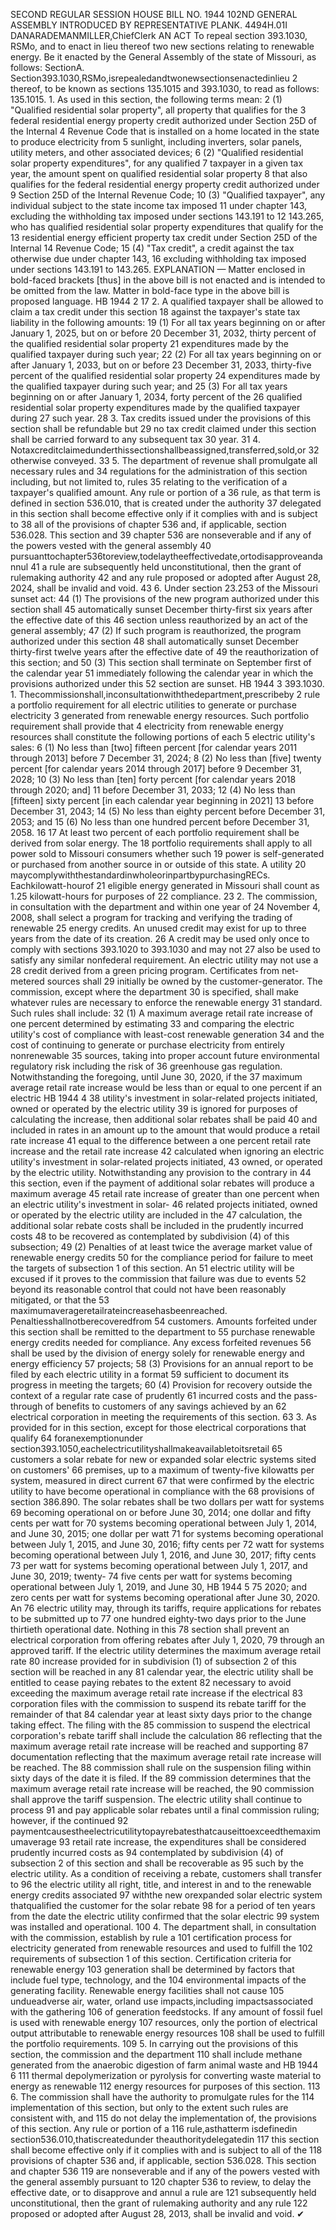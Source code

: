 SECOND REGULAR SESSION
HOUSE BILL NO. 1944
102ND GENERAL ASSEMBLY
INTRODUCED BY REPRESENTATIVE PLANK.
4494H.01I DANARADEMANMILLER,ChiefClerk
AN ACT
To repeal section 393.1030, RSMo, and to enact in lieu thereof two new sections relating to
renewable energy.
Be it enacted by the General Assembly of the state of Missouri, as follows:
SectionA. Section393.1030,RSMo,isrepealedandtwonewsectionsenactedinlieu
2 thereof, to be known as sections 135.1015 and 393.1030, to read as follows:
135.1015. 1. As used in this section, the following terms mean:
2 (1) "Qualified residential solar property", all property that qualifies for the
3 federal residential energy property credit authorized under Section 25D of the Internal
4 Revenue Code that is installed on a home located in the state to produce electricity from
5 sunlight, including inverters, solar panels, utility meters, and other associated devices;
6 (2) "Qualified residential solar property expenditures", for any qualified
7 taxpayer in a given tax year, the amount spent on qualified residential solar property
8 that also qualifies for the federal residential energy property credit authorized under
9 Section 25D of the Internal Revenue Code;
10 (3) "Qualified taxpayer", any individual subject to the state income tax imposed
11 under chapter 143, excluding the withholding tax imposed under sections 143.191 to
12 143.265, who has qualified residential solar property expenditures that qualify for the
13 residential energy efficient property tax credit under Section 25D of the Internal
14 Revenue Code;
15 (4) "Tax credit", a credit against the tax otherwise due under chapter 143,
16 excluding withholding tax imposed under sections 143.191 to 143.265.
EXPLANATION — Matter enclosed in bold-faced brackets [thus] in the above bill is not enacted and is
intended to be omitted from the law. Matter in bold-face type in the above bill is proposed language.
HB 1944 2
17 2. A qualified taxpayer shall be allowed to claim a tax credit under this section
18 against the taxpayer's state tax liability in the following amounts:
19 (1) For all tax years beginning on or after January 1, 2025, but on or before
20 December 31, 2032, thirty percent of the qualified residential solar property
21 expenditures made by the qualified taxpayer during such year;
22 (2) For all tax years beginning on or after January 1, 2033, but on or before
23 December 31, 2033, thirty-five percent of the qualified residential solar property
24 expenditures made by the qualified taxpayer during such year; and
25 (3) For all tax years beginning on or after January 1, 2034, forty percent of the
26 qualified residential solar property expenditures made by the qualified taxpayer during
27 such year.
28 3. Tax credits issued under the provisions of this section shall be refundable but
29 no tax credit claimed under this section shall be carried forward to any subsequent tax
30 year.
31 4. Notaxcreditclaimedunderthissectionshallbeassigned,transferred,sold,or
32 otherwise conveyed.
33 5. The department of revenue shall promulgate all necessary rules and
34 regulations for the administration of this section including, but not limited to, rules
35 relating to the verification of a taxpayer's qualified amount. Any rule or portion of a
36 rule, as that term is defined in section 536.010, that is created under the authority
37 delegated in this section shall become effective only if it complies with and is subject to
38 all of the provisions of chapter 536 and, if applicable, section 536.028. This section and
39 chapter 536 are nonseverable and if any of the powers vested with the general assembly
40 pursuanttochapter536toreview,todelaytheeffectivedate,ortodisapproveandannul
41 a rule are subsequently held unconstitutional, then the grant of rulemaking authority
42 and any rule proposed or adopted after August 28, 2024, shall be invalid and void.
43 6. Under section 23.253 of the Missouri sunset act:
44 (1) The provisions of the new program authorized under this section shall
45 automatically sunset December thirty-first six years after the effective date of this
46 section unless reauthorized by an act of the general assembly;
47 (2) If such program is reauthorized, the program authorized under this section
48 shall automatically sunset December thirty-first twelve years after the effective date of
49 the reauthorization of this section; and
50 (3) This section shall terminate on September first of the calendar year
51 immediately following the calendar year in which the provisions authorized under this
52 section are sunset.
HB 1944 3
393.1030. 1. Thecommissionshall,inconsultationwiththedepartment,prescribeby
2 rule a portfolio requirement for all electric utilities to generate or purchase electricity
3 generated from renewable energy resources. Such portfolio requirement shall provide that
4 electricity from renewable energy resources shall constitute the following portions of each
5 electric utility's sales:
6 (1) No less than [two] fifteen percent [for calendar years 2011 through 2013] before
7 December 31, 2024;
8 (2) No less than [five] twenty percent [for calendar years 2014 through 2017] before
9 December 31, 2028;
10 (3) No less than [ten] forty percent [for calendar years 2018 through 2020; and]
11 before December 31, 2033;
12 (4) No less than [fifteen] sixty percent [in each calendar year beginning in 2021]
13 before December 31, 2043;
14 (5) No less than eighty percent before December 31, 2053; and
15 (6) No less than one hundred percent before December 31, 2058.
16
17 At least two percent of each portfolio requirement shall be derived from solar energy. The
18 portfolio requirements shall apply to all power sold to Missouri consumers whether such
19 power is self-generated or purchased from another source in or outside of this state. A utility
20 maycomplywiththestandardinwholeorinpartbypurchasingRECs. Eachkilowatt-hourof
21 eligible energy generated in Missouri shall count as 1.25 kilowatt-hours for purposes of
22 compliance.
23 2. The commission, in consultation with the department and within one year of
24 November 4, 2008, shall select a program for tracking and verifying the trading of renewable
25 energy credits. An unused credit may exist for up to three years from the date of its creation.
26 A credit may be used only once to comply with sections 393.1020 to 393.1030 and may not
27 also be used to satisfy any similar nonfederal requirement. An electric utility may not use a
28 credit derived from a green pricing program. Certificates from net-metered sources shall
29 initially be owned by the customer-generator. The commission, except where the department
30 is specified, shall make whatever rules are necessary to enforce the renewable energy
31 standard. Such rules shall include:
32 (1) A maximum average retail rate increase of one percent determined by estimating
33 and comparing the electric utility's cost of compliance with least-cost renewable generation
34 and the cost of continuing to generate or purchase electricity from entirely nonrenewable
35 sources, taking into proper account future environmental regulatory risk including the risk of
36 greenhouse gas regulation. Notwithstanding the foregoing, until June 30, 2020, if the
37 maximum average retail rate increase would be less than or equal to one percent if an electric
HB 1944 4
38 utility's investment in solar-related projects initiated, owned or operated by the electric utility
39 is ignored for purposes of calculating the increase, then additional solar rebates shall be paid
40 and included in rates in an amount up to the amount that would produce a retail rate increase
41 equal to the difference between a one percent retail rate increase and the retail rate increase
42 calculated when ignoring an electric utility's investment in solar-related projects initiated,
43 owned, or operated by the electric utility. Notwithstanding any provision to the contrary in
44 this section, even if the payment of additional solar rebates will produce a maximum average
45 retail rate increase of greater than one percent when an electric utility's investment in solar-
46 related projects initiated, owned or operated by the electric utility are included in the
47 calculation, the additional solar rebate costs shall be included in the prudently incurred costs
48 to be recovered as contemplated by subdivision (4) of this subsection;
49 (2) Penalties of at least twice the average market value of renewable energy credits
50 for the compliance period for failure to meet the targets of subsection 1 of this section. An
51 electric utility will be excused if it proves to the commission that failure was due to events
52 beyond its reasonable control that could not have been reasonably mitigated, or that the
53 maximumaverageretailrateincreasehasbeenreached. Penaltiesshallnotberecoveredfrom
54 customers. Amounts forfeited under this section shall be remitted to the department to
55 purchase renewable energy credits needed for compliance. Any excess forfeited revenues
56 shall be used by the division of energy solely for renewable energy and energy efficiency
57 projects;
58 (3) Provisions for an annual report to be filed by each electric utility in a format
59 sufficient to document its progress in meeting the targets;
60 (4) Provision for recovery outside the context of a regular rate case of prudently
61 incurred costs and the pass-through of benefits to customers of any savings achieved by an
62 electrical corporation in meeting the requirements of this section.
63 3. As provided for in this section, except for those electrical corporations that qualify
64 foranexemptionunder section393.1050,eachelectricutilityshallmakeavailabletoitsretail
65 customers a solar rebate for new or expanded solar electric systems sited on customers'
66 premises, up to a maximum of twenty-five kilowatts per system, measured in direct current
67 that were confirmed by the electric utility to have become operational in compliance with the
68 provisions of section 386.890. The solar rebates shall be two dollars per watt for systems
69 becoming operational on or before June 30, 2014; one dollar and fifty cents per watt for
70 systems becoming operational between July 1, 2014, and June 30, 2015; one dollar per watt
71 for systems becoming operational between July 1, 2015, and June 30, 2016; fifty cents per
72 watt for systems becoming operational between July 1, 2016, and June 30, 2017; fifty cents
73 per watt for systems becoming operational between July 1, 2017, and June 30, 2019; twenty-
74 five cents per watt for systems becoming operational between July 1, 2019, and June 30,
HB 1944 5
75 2020; and zero cents per watt for systems becoming operational after June 30, 2020. An
76 electric utility may, through its tariffs, require applications for rebates to be submitted up to
77 one hundred eighty-two days prior to the June thirtieth operational date. Nothing in this
78 section shall prevent an electrical corporation from offering rebates after July 1, 2020,
79 through an approved tariff. If the electric utility determines the maximum average retail rate
80 increase provided for in subdivision (1) of subsection 2 of this section will be reached in any
81 calendar year, the electric utility shall be entitled to cease paying rebates to the extent
82 necessary to avoid exceeding the maximum average retail rate increase if the electrical
83 corporation files with the commission to suspend its rebate tariff for the remainder of that
84 calendar year at least sixty days prior to the change taking effect. The filing with the
85 commission to suspend the electrical corporation's rebate tariff shall include the calculation
86 reflecting that the maximum average retail rate increase will be reached and supporting
87 documentation reflecting that the maximum average retail rate increase will be reached. The
88 commission shall rule on the suspension filing within sixty days of the date it is filed. If the
89 commission determines that the maximum average retail rate increase will be reached, the
90 commission shall approve the tariff suspension. The electric utility shall continue to process
91 and pay applicable solar rebates until a final commission ruling; however, if the continued
92 paymentcausestheelectricutilitytopayrebatesthatcauseittoexceedthemaximumaverage
93 retail rate increase, the expenditures shall be considered prudently incurred costs as
94 contemplated by subdivision (4) of subsection 2 of this section and shall be recoverable as
95 such by the electric utility. As a condition of receiving a rebate, customers shall transfer to
96 the electric utility all right, title, and interest in and to the renewable energy credits associated
97 withthe new orexpanded solar electric system thatqualified the customer for the solar rebate
98 for a period of ten years from the date the electric utility confirmed that the solar electric
99 system was installed and operational.
100 4. The department shall, in consultation with the commission, establish by rule a
101 certification process for electricity generated from renewable resources and used to fulfill the
102 requirements of subsection 1 of this section. Certification criteria for renewable energy
103 generation shall be determined by factors that include fuel type, technology, and the
104 environmental impacts of the generating facility. Renewable energy facilities shall not cause
105 undueadverse air, water, orland use impacts,including impactsassociated with the gathering
106 of generation feedstocks. If any amount of fossil fuel is used with renewable energy
107 resources, only the portion of electrical output attributable to renewable energy resources
108 shall be used to fulfill the portfolio requirements.
109 5. In carrying out the provisions of this section, the commission and the department
110 shall include methane generated from the anaerobic digestion of farm animal waste and
HB 1944 6
111 thermal depolymerization or pyrolysis for converting waste material to energy as renewable
112 energy resources for purposes of this section.
113 6. The commission shall have the authority to promulgate rules for the
114 implementation of this section, but only to the extent such rules are consistent with, and
115 do not delay the implementation of, the provisions of this section. Any rule or portion of a
116 rule,asthatterm isdefinedin section536.010,thatiscreatedunder theauthoritydelegatedin
117 this section shall become effective only if it complies with and is subject to all of the
118 provisions of chapter 536 and, if applicable, section 536.028. This section and chapter 536
119 are nonseverable and if any of the powers vested with the general assembly pursuant to
120 chapter 536 to review, to delay the effective date, or to disapprove and annul a rule are
121 subsequently held unconstitutional, then the grant of rulemaking authority and any rule
122 proposed or adopted after August 28, 2013, shall be invalid and void.
✔